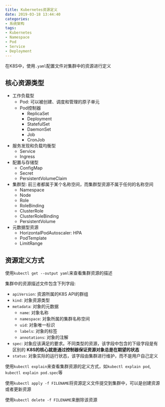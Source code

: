 ```yaml
---
title: Kubernetes资源定义
date: 2019-03-18 13:44:40
categories: 
- 系统架构
tags: 
- Kubernetes
- Namespace
- Pod
- Service
- Deployment
---
```


在K8S中，使用`.yaml`配置文件对集群中的资源进行定义

## 核心资源类型

- 工作负载型
  - Pod: 可以被创建、调度和管理的原子单元
  - Pod控制器
    - ReplicaSet
    - Deployment
    - StatefulSet
    - DaemonSet
    - Job
    - CronJob
- 服务发现和负载均衡型
  - Service
  - Ingress
- 配置与存储型
  - ConfigMap
  - Secret
  - PersistentVolumeClaim
- 集群型: 前三者都属于某个名称空间，而集群型资源不属于任何的名称空间
  - Namespace
  - Node
  - Role
  - RoleBinding
  - ClusterRole
  - ClusterRoleBinding
  - PersistentVolume
- 元数据型资源
  - HorizontalPodAutoscaler: HPA
  - PodTemplate
  - LimitRange

## 资源定义方式

使用`kubectl get --output yaml`来查看集群资源的描述

集群中的资源描述文件包含下列字段:

- `apiVersion`: 资源所属的K8S API的群组
- `kind`: 对象资源类型
- `metadata`: 对象的元数据
  - `name`: 对象名称
  - `namespace`: 对象所属的集群名称空间
  - `uid`: 对象唯一标识
  - `labels`: 对象的标签
  - `annotations`: 对象的注解
- `spec`: 对象应该满足的要求。不同类型的资源，该字段中包含的下级字段是有区别的 **K8S的核心就是通过控制器保证资源对象总是在期望的状态**
- `status`: 对象实际的运行状态，该字段由集群进行维护，而不是用户自己定义

使用`kubectl explain`来查看集群资源的定义方式，如`kubectl explain pod`, `kubectl explain pod.spec`等

使用`kubectl apply -f FILENAME`将资源定义文件提交到集群中，可以是创建资源或者更新资源

使用`kubectl delete -f FILENAME`来删除该资源